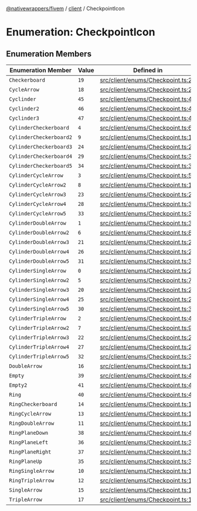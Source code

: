 [@nativewrappers/fivem](../../README.md) / [client](../README.md) / CheckpointIcon

# Enumeration: CheckpointIcon

## Enumeration Members

| Enumeration Member | Value | Defined in |
| ------ | ------ | ------ |
| `Checkerboard` | `19` | [src/client/enums/Checkpoint.ts:21](https://github.com/nativewrappers/fivem/blob/a98996c0c5fa01724c4f2137e7528f7f3c03bc27/src/client/enums/Checkpoint.ts#L21) |
| `CycleArrow` | `18` | [src/client/enums/Checkpoint.ts:20](https://github.com/nativewrappers/fivem/blob/a98996c0c5fa01724c4f2137e7528f7f3c03bc27/src/client/enums/Checkpoint.ts#L20) |
| `Cyclinder` | `45` | [src/client/enums/Checkpoint.ts:47](https://github.com/nativewrappers/fivem/blob/a98996c0c5fa01724c4f2137e7528f7f3c03bc27/src/client/enums/Checkpoint.ts#L47) |
| `Cyclinder2` | `46` | [src/client/enums/Checkpoint.ts:48](https://github.com/nativewrappers/fivem/blob/a98996c0c5fa01724c4f2137e7528f7f3c03bc27/src/client/enums/Checkpoint.ts#L48) |
| `Cyclinder3` | `47` | [src/client/enums/Checkpoint.ts:49](https://github.com/nativewrappers/fivem/blob/a98996c0c5fa01724c4f2137e7528f7f3c03bc27/src/client/enums/Checkpoint.ts#L49) |
| `CylinderCheckerboard` | `4` | [src/client/enums/Checkpoint.ts:6](https://github.com/nativewrappers/fivem/blob/a98996c0c5fa01724c4f2137e7528f7f3c03bc27/src/client/enums/Checkpoint.ts#L6) |
| `CylinderCheckerboard2` | `9` | [src/client/enums/Checkpoint.ts:11](https://github.com/nativewrappers/fivem/blob/a98996c0c5fa01724c4f2137e7528f7f3c03bc27/src/client/enums/Checkpoint.ts#L11) |
| `CylinderCheckerboard3` | `24` | [src/client/enums/Checkpoint.ts:26](https://github.com/nativewrappers/fivem/blob/a98996c0c5fa01724c4f2137e7528f7f3c03bc27/src/client/enums/Checkpoint.ts#L26) |
| `CylinderCheckerboard4` | `29` | [src/client/enums/Checkpoint.ts:31](https://github.com/nativewrappers/fivem/blob/a98996c0c5fa01724c4f2137e7528f7f3c03bc27/src/client/enums/Checkpoint.ts#L31) |
| `CylinderCheckerboard5` | `34` | [src/client/enums/Checkpoint.ts:36](https://github.com/nativewrappers/fivem/blob/a98996c0c5fa01724c4f2137e7528f7f3c03bc27/src/client/enums/Checkpoint.ts#L36) |
| `CylinderCycleArrow` | `3` | [src/client/enums/Checkpoint.ts:5](https://github.com/nativewrappers/fivem/blob/a98996c0c5fa01724c4f2137e7528f7f3c03bc27/src/client/enums/Checkpoint.ts#L5) |
| `CylinderCycleArrow2` | `8` | [src/client/enums/Checkpoint.ts:10](https://github.com/nativewrappers/fivem/blob/a98996c0c5fa01724c4f2137e7528f7f3c03bc27/src/client/enums/Checkpoint.ts#L10) |
| `CylinderCycleArrow3` | `23` | [src/client/enums/Checkpoint.ts:25](https://github.com/nativewrappers/fivem/blob/a98996c0c5fa01724c4f2137e7528f7f3c03bc27/src/client/enums/Checkpoint.ts#L25) |
| `CylinderCycleArrow4` | `28` | [src/client/enums/Checkpoint.ts:30](https://github.com/nativewrappers/fivem/blob/a98996c0c5fa01724c4f2137e7528f7f3c03bc27/src/client/enums/Checkpoint.ts#L30) |
| `CylinderCycleArrow5` | `33` | [src/client/enums/Checkpoint.ts:35](https://github.com/nativewrappers/fivem/blob/a98996c0c5fa01724c4f2137e7528f7f3c03bc27/src/client/enums/Checkpoint.ts#L35) |
| `CylinderDoubleArrow` | `1` | [src/client/enums/Checkpoint.ts:3](https://github.com/nativewrappers/fivem/blob/a98996c0c5fa01724c4f2137e7528f7f3c03bc27/src/client/enums/Checkpoint.ts#L3) |
| `CylinderDoubleArrow2` | `6` | [src/client/enums/Checkpoint.ts:8](https://github.com/nativewrappers/fivem/blob/a98996c0c5fa01724c4f2137e7528f7f3c03bc27/src/client/enums/Checkpoint.ts#L8) |
| `CylinderDoubleArrow3` | `21` | [src/client/enums/Checkpoint.ts:23](https://github.com/nativewrappers/fivem/blob/a98996c0c5fa01724c4f2137e7528f7f3c03bc27/src/client/enums/Checkpoint.ts#L23) |
| `CylinderDoubleArrow4` | `26` | [src/client/enums/Checkpoint.ts:28](https://github.com/nativewrappers/fivem/blob/a98996c0c5fa01724c4f2137e7528f7f3c03bc27/src/client/enums/Checkpoint.ts#L28) |
| `CylinderDoubleArrow5` | `31` | [src/client/enums/Checkpoint.ts:33](https://github.com/nativewrappers/fivem/blob/a98996c0c5fa01724c4f2137e7528f7f3c03bc27/src/client/enums/Checkpoint.ts#L33) |
| `CylinderSingleArrow` | `0` | [src/client/enums/Checkpoint.ts:2](https://github.com/nativewrappers/fivem/blob/a98996c0c5fa01724c4f2137e7528f7f3c03bc27/src/client/enums/Checkpoint.ts#L2) |
| `CylinderSingleArrow2` | `5` | [src/client/enums/Checkpoint.ts:7](https://github.com/nativewrappers/fivem/blob/a98996c0c5fa01724c4f2137e7528f7f3c03bc27/src/client/enums/Checkpoint.ts#L7) |
| `CylinderSingleArrow3` | `20` | [src/client/enums/Checkpoint.ts:22](https://github.com/nativewrappers/fivem/blob/a98996c0c5fa01724c4f2137e7528f7f3c03bc27/src/client/enums/Checkpoint.ts#L22) |
| `CylinderSingleArrow4` | `25` | [src/client/enums/Checkpoint.ts:27](https://github.com/nativewrappers/fivem/blob/a98996c0c5fa01724c4f2137e7528f7f3c03bc27/src/client/enums/Checkpoint.ts#L27) |
| `CylinderSingleArrow5` | `30` | [src/client/enums/Checkpoint.ts:32](https://github.com/nativewrappers/fivem/blob/a98996c0c5fa01724c4f2137e7528f7f3c03bc27/src/client/enums/Checkpoint.ts#L32) |
| `CylinderTripleArrow` | `2` | [src/client/enums/Checkpoint.ts:4](https://github.com/nativewrappers/fivem/blob/a98996c0c5fa01724c4f2137e7528f7f3c03bc27/src/client/enums/Checkpoint.ts#L4) |
| `CylinderTripleArrow2` | `7` | [src/client/enums/Checkpoint.ts:9](https://github.com/nativewrappers/fivem/blob/a98996c0c5fa01724c4f2137e7528f7f3c03bc27/src/client/enums/Checkpoint.ts#L9) |
| `CylinderTripleArrow3` | `22` | [src/client/enums/Checkpoint.ts:24](https://github.com/nativewrappers/fivem/blob/a98996c0c5fa01724c4f2137e7528f7f3c03bc27/src/client/enums/Checkpoint.ts#L24) |
| `CylinderTripleArrow4` | `27` | [src/client/enums/Checkpoint.ts:29](https://github.com/nativewrappers/fivem/blob/a98996c0c5fa01724c4f2137e7528f7f3c03bc27/src/client/enums/Checkpoint.ts#L29) |
| `CylinderTripleArrow5` | `32` | [src/client/enums/Checkpoint.ts:34](https://github.com/nativewrappers/fivem/blob/a98996c0c5fa01724c4f2137e7528f7f3c03bc27/src/client/enums/Checkpoint.ts#L34) |
| `DoubleArrow` | `16` | [src/client/enums/Checkpoint.ts:18](https://github.com/nativewrappers/fivem/blob/a98996c0c5fa01724c4f2137e7528f7f3c03bc27/src/client/enums/Checkpoint.ts#L18) |
| `Empty` | `39` | [src/client/enums/Checkpoint.ts:41](https://github.com/nativewrappers/fivem/blob/a98996c0c5fa01724c4f2137e7528f7f3c03bc27/src/client/enums/Checkpoint.ts#L41) |
| `Empty2` | `41` | [src/client/enums/Checkpoint.ts:43](https://github.com/nativewrappers/fivem/blob/a98996c0c5fa01724c4f2137e7528f7f3c03bc27/src/client/enums/Checkpoint.ts#L43) |
| `Ring` | `40` | [src/client/enums/Checkpoint.ts:42](https://github.com/nativewrappers/fivem/blob/a98996c0c5fa01724c4f2137e7528f7f3c03bc27/src/client/enums/Checkpoint.ts#L42) |
| `RingCheckerboard` | `14` | [src/client/enums/Checkpoint.ts:16](https://github.com/nativewrappers/fivem/blob/a98996c0c5fa01724c4f2137e7528f7f3c03bc27/src/client/enums/Checkpoint.ts#L16) |
| `RingCycleArrow` | `13` | [src/client/enums/Checkpoint.ts:15](https://github.com/nativewrappers/fivem/blob/a98996c0c5fa01724c4f2137e7528f7f3c03bc27/src/client/enums/Checkpoint.ts#L15) |
| `RingDoubleArrow` | `11` | [src/client/enums/Checkpoint.ts:13](https://github.com/nativewrappers/fivem/blob/a98996c0c5fa01724c4f2137e7528f7f3c03bc27/src/client/enums/Checkpoint.ts#L13) |
| `RingPlaneDown` | `38` | [src/client/enums/Checkpoint.ts:40](https://github.com/nativewrappers/fivem/blob/a98996c0c5fa01724c4f2137e7528f7f3c03bc27/src/client/enums/Checkpoint.ts#L40) |
| `RingPlaneLeft` | `36` | [src/client/enums/Checkpoint.ts:38](https://github.com/nativewrappers/fivem/blob/a98996c0c5fa01724c4f2137e7528f7f3c03bc27/src/client/enums/Checkpoint.ts#L38) |
| `RingPlaneRight` | `37` | [src/client/enums/Checkpoint.ts:39](https://github.com/nativewrappers/fivem/blob/a98996c0c5fa01724c4f2137e7528f7f3c03bc27/src/client/enums/Checkpoint.ts#L39) |
| `RingPlaneUp` | `35` | [src/client/enums/Checkpoint.ts:37](https://github.com/nativewrappers/fivem/blob/a98996c0c5fa01724c4f2137e7528f7f3c03bc27/src/client/enums/Checkpoint.ts#L37) |
| `RingSingleArrow` | `10` | [src/client/enums/Checkpoint.ts:12](https://github.com/nativewrappers/fivem/blob/a98996c0c5fa01724c4f2137e7528f7f3c03bc27/src/client/enums/Checkpoint.ts#L12) |
| `RingTripleArrow` | `12` | [src/client/enums/Checkpoint.ts:14](https://github.com/nativewrappers/fivem/blob/a98996c0c5fa01724c4f2137e7528f7f3c03bc27/src/client/enums/Checkpoint.ts#L14) |
| `SingleArrow` | `15` | [src/client/enums/Checkpoint.ts:17](https://github.com/nativewrappers/fivem/blob/a98996c0c5fa01724c4f2137e7528f7f3c03bc27/src/client/enums/Checkpoint.ts#L17) |
| `TripleArrow` | `17` | [src/client/enums/Checkpoint.ts:19](https://github.com/nativewrappers/fivem/blob/a98996c0c5fa01724c4f2137e7528f7f3c03bc27/src/client/enums/Checkpoint.ts#L19) |
